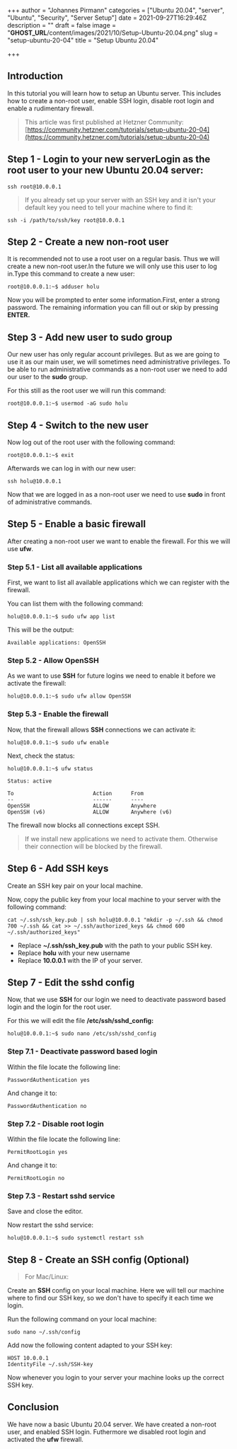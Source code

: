 +++
author = "Johannes Pirmann"
categories = ["Ubuntu 20.04", "server", "Ubuntu", "Security", "Server Setup"]
date = 2021-09-27T16:29:46Z
description = ""
draft = false
image = "__GHOST_URL__/content/images/2021/10/Setup-Ubuntu-20.04.png"
slug = "setup-ubuntu-20-04"
title = "Setup Ubuntu 20.04"

+++


## Introduction

In this tutorial you will learn how to setup an Ubuntu server. This includes how to create a non-root user, enable SSH login, disable root login and enable a rudimentary firewall.

> This article was first published at Hetzner Community: [https://community.hetzner.com/tutorials/setup-ubuntu-20-04](https://community.hetzner.com/tutorials/setup-ubuntu-20-04)

## Step 1 - Login to your new serverLogin as the root user to your new Ubuntu 20.04 server:

```shell
ssh root@10.0.0.1
```

> If you already set up your server with an SSH key and it isn't your default key you need to tell your machine where to find it:

```shell
ssh -i /path/to/ssh/key root@10.0.0.1
```

## Step 2 - Create a new non-root user

It is recommended not to use a root user on a regular basis. Thus we will create a new non-root user.In the future we will only use this user to log in.Type this command to create a new user:

```shell
root@10.0.0.1:~$ adduser holu
```

Now you will be prompted to enter some information.First, enter a strong password. The remaining information you can fill out or skip by pressing **ENTER.**

## Step 3 - Add new user to sudo group

Our new user has only regular account privileges. But as we are going to use it as our main user, we will sometimes need administrative privileges. To be able to run administrative commands as a non-root user we need to add our user to the **sudo** group.

For this still as the root user we will run this command:

```shell
root@10.0.0.1:~$ usermod -aG sudo holu
```

## Step 4 - Switch to the new user

Now log out of the root user with the following command:

```shell
root@10.0.0.1:~$ exit
```

Afterwards we can log in with our new user:

```shell
ssh holu@10.0.0.1
```

Now that we are logged in as a non-root user we need to use **sudo** in front of administrative commands.

## Step 5 - Enable a basic firewall

After creating a non-root user we want to enable the firewall. For this we will use **ufw**.

### Step 5.1 - List all available applications

First, we want to list all available applications which we can register with the firewall.

You can list them with the following command:

```shell
holu@10.0.0.1:~$ sudo ufw app list
```

This will be the output:

```shell
Available applications: OpenSSH
```

### Step 5.2 - Allow OpenSSH

As we want to use **SSH** for future logins we need to enable it before we activate the firewall:

```shell
holu@10.0.0.1:~$ sudo ufw allow OpenSSH
```

### Step 5.3 - Enable the firewall

Now, that the firewall allows **SSH** connections we can activate it:

```shell
holu@10.0.0.1:~$ sudo ufw enable
```

Next, check the status:

```shell
holu@10.0.0.1:~$ ufw status
```

```shell
Status: active

To                         Action      From
--                         ------      ----
OpenSSH                    ALLOW       Anywhere
OpenSSH (v6)               ALLOW       Anywhere (v6)
```

The firewall now blocks all connections except SSH.

> If we install new applications we need to activate them. Otherwise their connection will be blocked by the firewall.

## Step 6 - Add SSH keys

Create an SSH key pair on your local machine.

Now, copy the public key from your local machine to your server with the following command:

```shell
cat ~/.ssh/ssh_key.pub | ssh holu@10.0.0.1 "mkdir -p ~/.ssh && chmod 700 ~/.ssh && cat >> ~/.ssh/authorized_keys && chmod 600 ~/.ssh/authorized_keys"
```

* Replace **~/.ssh/ssh_key.pub** with the path to your public SSH key.
* Replace **holu** with your new username
* Replace **10.0.0.1** with the IP of your server.

## Step 7 - Edit the sshd config

Now, that we use **SSH** for our login we need to deactivate password based login and the login for the root user.

For this we will edit the file **/etc/ssh/sshd_config:**

```shell
holu@10.0.0.1:~$ sudo nano /etc/ssh/sshd_config
```

### Step 7.1 - Deactivate password based login

Within the file locate the following line:

```config
PasswordAuthentication yes
```

And change it to:

```config
PasswordAuthentication no
```

### Step 7.2 - Disable root login

Within the file locate the following line:

```config
PermitRootLogin yes
```

And change it to:

```config
PermitRootLogin no
```

### Step 7.3 - Restart sshd service

Save and close the editor.

Now restart the sshd service:

```shell
holu@10.0.0.1:~$ sudo systemctl restart ssh
```

## Step 8 - Create an SSH config (Optional)

> For Mac/Linux:

Create an **SSH** config on your local machine. Here we will tell our machine where to find our SSH key, so we don't have to specify it each time we login.

Run the following command on your local machine:

```shell
sudo nano ~/.ssh/config
```

Add now the following content adapted to your SSH key:

```config
HOST 10.0.0.1
IdentityFile ~/.ssh/SSH-key
```

Now whenever you login to your server your machine looks up the correct SSH key.

## Conclusion

We have now a basic Ubuntu 20.04 server. We have created a non-root user, and enabled SSH login. Futhermore we disabled root login and activated the **ufw** firewall.

